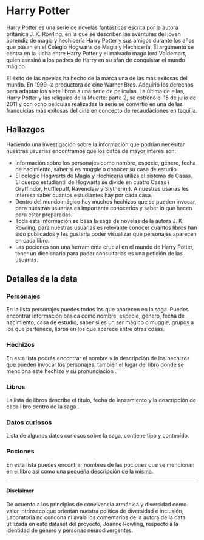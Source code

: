 # Harry Potter

Harry Potter es una serie de novelas fantásticas escrita por la autora
británica J. K. Rowling, en la que se describen las aventuras del joven
aprendiz de magia y hechicería Harry Potter y sus amigos durante los años
que pasan en el Colegio Hogwarts de Magia y Hechicería. El argumento se
centra en la lucha entre Harry Potter y el malvado mago lord Voldemort,
quien asesinó a los padres de Harry en su afán de conquistar el mundo mágico.

El éxito de las novelas ha hecho de la marca una de las más exitosas del mundo.
En 1999, la productora de cine Warner Bros. Adquirió los derechos para
adaptar los siete libros a una serie de películas. La última de ellas,
Harry Potter y las reliquias de la Muerte: parte 2, se estrenó el 15 de julio
de 2011 y con ocho películas realizadas la serie se convirtió en una de las
franquicias más exitosas del cine en concepto de recaudaciones en taquilla.​

## Hallazgos

Haciendo una investigación sobre la información que podrían necesitar
nuestras usuarias encontramos que los datos de mayor interés son:

- Información sobre los personajes como nombre, especie, género, fecha de
  nacimiento, saber si es _muggle_ o conocer su casa de estudio.
- El colegio Hogwarts de Magia y Hechicería utiliza el sistema de Casas.
  El cuerpo estudiantil de Hogwarts se divide en cuatro Casas ( Gryffindor,
  Hufflepuff, Ravenclaw y Slytherin;). A nuestras usarías les interesa saber
  cuantos estudiantes hay por cada casa.
- Dentro del mundo mágico hay muchos hechizos que se pueden invocar, para
  nuestras usuarias es importante conocerlos y saber lo que hacen
  para estar preparadas.
- Toda esta información se basa la saga de novelas de la autora J. K. Rowling,
  para nuestras usuarias es relevante conocer cuantos libros han sido publicados
  y les gustaría poder visualizar que personajes aparecen en cada libro.
- Las pociones son una herramienta crucial en el mundo de Harry Potter,
  tener un diccionario para poder consultarlas es una petición de las usuarias.

## Detalles de la data

### Personajes

En la lista personajes puedes todos los que aparecen en la saga.
Puedes encontrar información básica como nombre, especie, género,
fecha de nacimiento, casa de estudio, saber si es un ser mágico o muggle,
grupos a los que pertenece, libros en los que aparece entre otras cosas.

### Hechizos

En esta lista podrás encontrar el nombre y la descripción de los hechizos
 que pueden invocar los personajes, también el lugar del libro donde se
menciona este hechizo y su pronunciación .

### Libros

La lista de libros describe el título, fecha de lanzamiento y la descripción
de cada libro dentro de la saga .

### Datos curiosos

Lista de algunos datos curiosos sobre la saga, contiene tipo y contenido.

### Pociones

En esta lista puedes encontrar nombres de las pociones que se mencionan en el
libro así como una pequeña descripción de la misma.

---

#### Disclaimer

De acuerdo a los principios de convivencia armónica y diversidad como valor
intrínseco que orientan nuestra política de diversidad e inclusión,
Laboratoria no condona ni avala los comentarios de la autora de la data
utilizada en este dataset del proyecto, Joanne Rowling, respecto a la
identidad de género y personas neurodivergentes.
